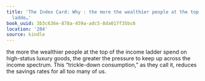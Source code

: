```yaml
---
title: 'The Index Card: Why : the more the wealthier people at the top of the income
  ladde…'
book_uuid: 3b3c636e-878a-459a-adc5-8da017f35bc6
location: '204'
source: kindle
---
```


the more the wealthier people at the top of the income ladder spend on high-status luxury goods, the greater the pressure to keep up across the income spectrum. This “trickle-down consumption,” as they call it, reduces the savings rates for all too many of us.
